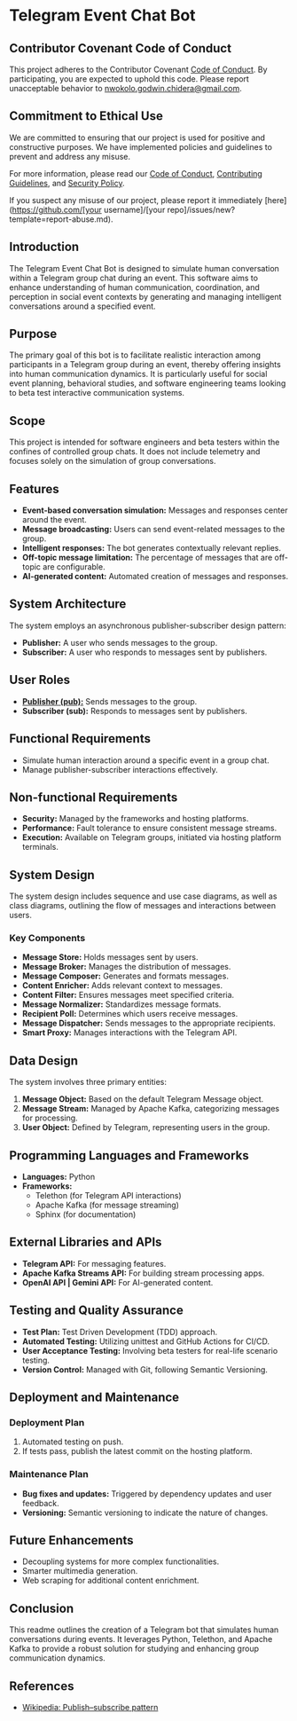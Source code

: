 # Telegram Event Chat Bot
## Contributor Covenant Code of Conduct

This project adheres to the Contributor Covenant [Code of Conduct](CODE_OF_CONDUCT.md). By participating, you are expected to uphold this code. Please report unacceptable behavior to [nwokolo.godwin.chidera@gmail.com](mailto:nwokolo.godwin.chidera@gmail.com).

## Commitment to Ethical Use

We are committed to ensuring that our project is used for positive and constructive purposes. We have implemented policies and guidelines to prevent and address any misuse. 

For more information, please read our [Code of Conduct](CODE_OF_CONDUCT.md), [Contributing Guidelines](CONTRIBUTING.md), and [Security Policy](SECURITY.md).

If you suspect any misuse of our project, please report it immediately [here](https://github.com/[your username]/[your repo]/issues/new?template=report-abuse.md).

## Introduction

The Telegram Event Chat Bot is designed to simulate human conversation within a Telegram group chat during an event. This software aims to enhance understanding of human communication, coordination, and perception in social event contexts by generating and managing intelligent conversations around a specified event.

## Purpose

The primary goal of this bot is to facilitate realistic interaction among participants in a Telegram group during an event, thereby offering insights into human communication dynamics. It is particularly useful for social event planning, behavioral studies, and software engineering teams looking to beta test interactive communication systems.

## Scope

This project is intended for software engineers and beta testers within the confines of controlled group chats. It does not include telemetry and focuses solely on the simulation of group conversations.

## Features

- **Event-based conversation simulation:** Messages and responses center around the event.
- **Message broadcasting:** Users can send event-related messages to the group.
- **Intelligent responses:** The bot generates contextually relevant replies.
- **Off-topic message limitation:** The percentage of messages that are off-topic are configurable.
- **AI-generated content:** Automated creation of messages and responses.

## System Architecture

The system employs an asynchronous publisher-subscriber design pattern:

- **Publisher:** A user who sends messages to the group.
- **Subscriber:** A user who responds to messages sent by publishers.

## User Roles

- [**Publisher (pub):**](https://github.com/alvindera97/PubSub-Telegram-Bot-Comments/blob/dev/design/docs/Publisher.md#publisher) Sends messages to the group.
- **Subscriber (sub):** Responds to messages sent by publishers.

## Functional Requirements

- Simulate human interaction around a specific event in a group chat.
- Manage publisher-subscriber interactions effectively.

## Non-functional Requirements

- **Security:** Managed by the frameworks and hosting platforms.
- **Performance:** Fault tolerance to ensure consistent message streams.
- **Execution:** Available on Telegram groups, initiated via hosting platform terminals.

## System Design

The system design includes sequence and use case diagrams, as well as class diagrams, outlining the flow of messages and interactions between users.

### Key Components

- **Message Store:** Holds messages sent by users.
- **Message Broker:** Manages the distribution of messages.
- **Message Composer:** Generates and formats messages.
- **Content Enricher:** Adds relevant context to messages.
- **Content Filter:** Ensures messages meet specified criteria.
- **Message Normalizer:** Standardizes message formats.
- **Recipient Poll:** Determines which users receive messages.
- **Message Dispatcher:** Sends messages to the appropriate recipients.
- **Smart Proxy:** Manages interactions with the Telegram API.

## Data Design

The system involves three primary entities:

1. **Message Object:** Based on the default Telegram Message object.
2. **Message Stream:** Managed by Apache Kafka, categorizing messages for processing.
3. **User Object:** Defined by Telegram, representing users in the group.

## Programming Languages and Frameworks

- **Languages:** Python
- **Frameworks:**
  - Telethon (for Telegram API interactions)
  - Apache Kafka (for message streaming)
  - Sphinx (for documentation)

## External Libraries and APIs

- **Telegram API:** For messaging features.
- **Apache Kafka Streams API:** For building stream processing apps.
- **OpenAI API | Gemini API:** For AI-generated content.

## Testing and Quality Assurance

- **Test Plan:** Test Driven Development (TDD) approach.
- **Automated Testing:** Utilizing unittest and GitHub Actions for CI/CD.
- **User Acceptance Testing:** Involving beta testers for real-life scenario testing.
- **Version Control:** Managed with Git, following Semantic Versioning.

## Deployment and Maintenance

### Deployment Plan

1. Automated testing on push.
2. If tests pass, publish the latest commit on the hosting platform.

### Maintenance Plan

- **Bug fixes and updates:** Triggered by dependency updates and user feedback.
- **Versioning:** Semantic versioning to indicate the nature of changes.

## Future Enhancements

- Decoupling systems for more complex functionalities.
- Smarter multimedia generation.
- Web scraping for additional content enrichment.

## Conclusion

This readme outlines the creation of a Telegram bot that simulates human conversations during events. It leverages Python, Telethon, and Apache Kafka to provide a robust solution for studying and enhancing group communication dynamics.

## References

- [Wikipedia: Publish–subscribe pattern](https://en.wikipedia.org/wiki/Publish%E2%80%93subscribe_pattern)
